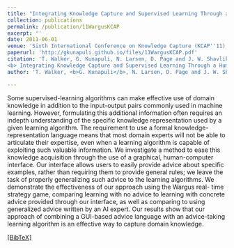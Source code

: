 ```yaml
---
title: "Integrating Knowledge Capture and Supervised Learning Through a Human-Computer Interface"
collection: publications
permalink: /publication/11WargusKCAP
excerpt: ''
date: 2011-06-01
venue: 'Sixth International Conference on Knowledge Capture (KCAP''11), Banff, Canada'
paperurl: 'http://gkunapuli.github.io/files/11WargusKCAP.pdf'
citation: 'T. Walker, G. Kunapuli, N. Larsen, D. Page and J. W. Shavlik.
<b> Integrating Knowledge Capture and Supervised Learning Through a Human-Computer Interface.</b> <i> Sixth International Conference on Knowledge Capture </i> (KCAP''11), Banff, Canada, June 25-29, 2011.'
author: 'T. Walker, <b>G. Kunapuli</b>, N. Larsen, D. Page and J. W. Shavlik'

---
```


Some supervised-learning algorithms can make effective use of domain knowledge in addition to the input-output pairs commonly used in machine learning. However, formulating this additional information often requires an indepth understanding of the specific knowledge representation used by a given learning algorithm. The requirement to use a formal knowledge-representation language means that most domain experts will not be able to articulate their expertise, even when a learning algorithm is capable of exploiting such valuable information. We investigate a method to ease this knowledge acquisition through the use of a graphical, human-computer interface. Our interface allows users to easily provide advice about specific examples, rather than requiring them to provide general rules; we leave the task of properly generalizing such advice to the learning algorithms. We demonstrate the effectiveness of our approach using the Wargus real- time strategy game, comparing learning with no advice to learning with concrete advice provided through our interface, as well as comparing to using generalized advice written by an AI expert. Our results show that our approach of combining a GUI-based advice language with an advice-taking learning algorithm is an effective way to capture domain knowledge.

[[BibTeX]](http://gkunapuli.github.io/files/11WargusKCAP.bib)


